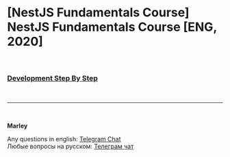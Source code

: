# [NestJS Fundamentals Course] NestJS Fundamentals Course [ENG, 2020]

<br/>

### [Development Step By Step](./Development.md)

<br/>

---

<br/>

**Marley**

Any questions in english: <a href="https://jsdev.org/chat/">Telegram Chat</a>  
Любые вопросы на русском: <a href="https://jsdev.ru/chat/">Телеграм чат</a>
